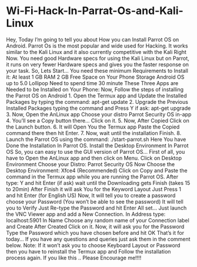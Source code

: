 # Wi-Fi-Hack-In-Parrat-Os-and-Kali-Linux
Hey, Today I’m going to tell you about How you can Install Parrot OS on Android. Parrot Os is the most popular and wide used for Hacking. It works similar to the Kali Linux and it also currently competitive with the Kali Right Now. You need good Hardware specs for using the Kali Linux but on Parrot, it runs on very fewer Hardware specs and gives you the faster response on your task. So, Lets Start… You need these minimum Requirements to Install it:  At least 1 GB RAM 2 GB Free Space on Your Phone Storage Android OS up to 5.0 Lollipop Need to spend time 30 minute These Three Apps are Needed to be Installed on Your Phone:  Now, Follow the steps of installing the Parrot OS on Android  1. Open the Termux app and Update the Installed Packages by typing the command:  apt-get update  2. Upgrade the Previous Installed Packages typing the command and Press Y if ask:  apt-get upgrade  3. Now, Open the AnLinux app Choose your distro Parrot Security OS in-app  4. You’ll see a Copy button there… Click on it.  5. Now, After Copied Click on the Launch button.  6. It will Open You the Termux app Paste the Copied command there then hit Enter.  7. Now, wait until the installation Finish.  8. Launch the Parrot OS using the command:  ./start-parrot.sh  Here You have Done the Installation In Parrot OS.  Install the Desktop Environment In Parrot OS  So, you can easy to use the GUI version of Parrot OS…  First of all, you have to Open the AnLinux app and then click on Menu. Click on Desktop Environment Choose your Distro: Parrot Security OS Now Choose the Desktop Environment: Xfce4 (Recommended) Click on Copy and Paste the command in the Termux app while you are running the Parrot OS. After type: Y and hit Enter (if ask) wait until the Downloading gets Finish (takes 15 to 20min) After Finish it will ask You for the Keyword Layout Just Press 1 and hit Enter (for English US) Now, It will tell you to create a password choose your Password (You won’t be able to see the password) It will tell you to Verify Just Re-type the Password and hit Enter All set… Just launch the VNC Viewer app and add a New Connection. In Address type: localhost:5901 In Name Choose any random name of your Connection label and Create After Created Click on it. Now, it will ask you for the Password Type the Password which you have chosen before and hit OK That’s it for today… If you have any questions and queries just ask them in the comment below.  Note: If it won’t ask you to choose Keyboard Layout or Password then you have to reinstall the Termux app and Follow the installation process again.  If you like this ..  Please Encourage me!!!!
